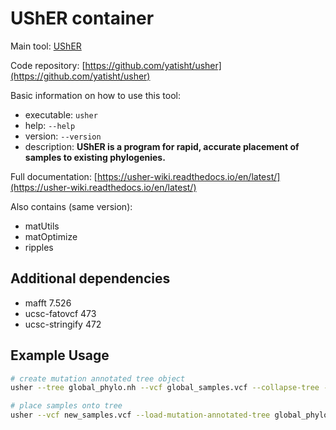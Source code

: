 # UShER container

Main tool: [UShER](https://usher-wiki.readthedocs.io/en/latest/)
  
Code repository: [https://github.com/yatisht/usher](https://github.com/yatisht/usher)

Basic information on how to use this tool:

- executable: `usher`
- help: `--help`
- version: `--version`
- description: __UShER is a program for rapid, accurate placement of samples to existing phylogenies.__
  
Full documentation: [https://usher-wiki.readthedocs.io/en/latest/](https://usher-wiki.readthedocs.io/en/latest/)

Also contains (same version):

- matUtils
- matOptimize
- ripples

## Additional dependencies

- mafft 7.526
- ucsc-fatovcf 473
- ucsc-stringify 472

## Example Usage

```bash
# create mutation annotated tree object
usher --tree global_phylo.nh --vcf global_samples.vcf --collapse-tree --save-mutation-annotated-tree global_phylo.pb

# place samples onto tree
usher --vcf new_samples.vcf --load-mutation-annotated-tree global_phylo.pb --write-uncondensed-final-tree
```
